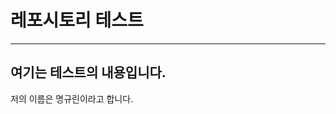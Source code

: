 # 레포시토리 테스트

-------------------------------------------------

## 여기는 테스트의 내용입니다.
저의 이름은 명규린이라고 합니다.
